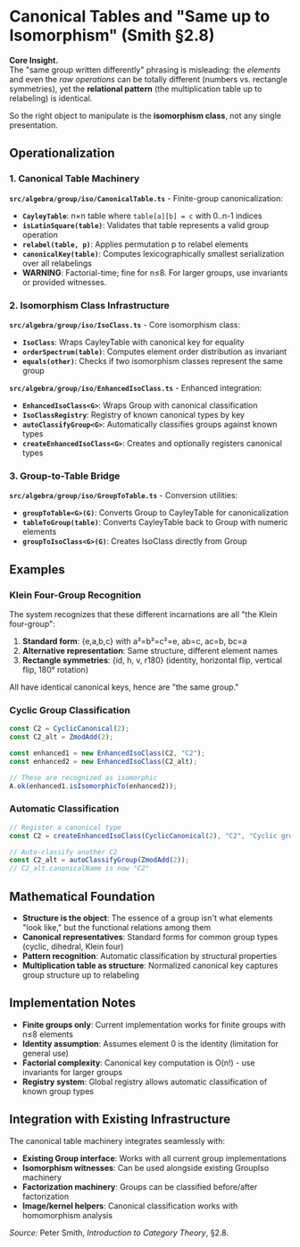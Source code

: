 # Canonical Tables and "Same up to Isomorphism" (Smith §2.8)

**Core Insight.**  
The "same group written differently" phrasing is misleading: the *elements* and even the *raw operations* can be totally different (numbers vs. rectangle symmetries), yet the **relational pattern** (the multiplication table up to relabeling) is identical.

So the right object to manipulate is the **isomorphism class**, not any single presentation.

## Operationalization

### 1. Canonical Table Machinery

**`src/algebra/group/iso/CanonicalTable.ts`** - Finite-group canonicalization:
- **`CayleyTable`**: n×n table where `table[a][b] = c` with 0..n-1 indices
- **`isLatinSquare(table)`**: Validates that table represents a valid group operation
- **`relabel(table, p)`**: Applies permutation p to relabel elements
- **`canonicalKey(table)`**: Computes lexicographically smallest serialization over all relabelings
- **WARNING**: Factorial-time; fine for n≤8. For larger groups, use invariants or provided witnesses.

### 2. Isomorphism Class Infrastructure

**`src/algebra/group/iso/IsoClass.ts`** - Core isomorphism class:
- **`IsoClass`**: Wraps CayleyTable with canonical key for equality
- **`orderSpectrum(table)`**: Computes element order distribution as invariant
- **`equals(other)`**: Checks if two isomorphism classes represent the same group

**`src/algebra/group/iso/EnhancedIsoClass.ts`** - Enhanced integration:
- **`EnhancedIsoClass<G>`**: Wraps Group with canonical classification
- **`IsoClassRegistry`**: Registry of known canonical types by key
- **`autoClassifyGroup<G>`**: Automatically classifies groups against known types
- **`createEnhancedIsoClass<G>`**: Creates and optionally registers canonical types

### 3. Group-to-Table Bridge

**`src/algebra/group/iso/GroupToTable.ts`** - Conversion utilities:
- **`groupToTable<G>(G)`**: Converts Group to CayleyTable for canonicalization
- **`tableToGroup(table)`**: Converts CayleyTable back to Group with numeric elements
- **`groupToIsoClass<G>(G)`**: Creates IsoClass directly from Group

## Examples

### Klein Four-Group Recognition

The system recognizes that these different incarnations are all "the Klein four-group":

1. **Standard form**: {e,a,b,c} with a²=b²=c²=e, ab=c, ac=b, bc=a
2. **Alternative representation**: Same structure, different element names  
3. **Rectangle symmetries**: {id, h, v, r180} (identity, horizontal flip, vertical flip, 180° rotation)

All have identical canonical keys, hence are "the same group."

### Cyclic Group Classification

```typescript
const C2 = CyclicCanonical(2);
const C2_alt = ZmodAdd(2);

const enhanced1 = new EnhancedIsoClass(C2, "C2");
const enhanced2 = new EnhancedIsoClass(C2_alt);

// These are recognized as isomorphic
A.ok(enhanced1.isIsomorphicTo(enhanced2));
```

### Automatic Classification

```typescript
// Register a canonical type
const C2 = createEnhancedIsoClass(CyclicCanonical(2), "C2", "Cyclic group of order 2");

// Auto-classify another C2
const C2_alt = autoClassifyGroup(ZmodAdd(2));
// C2_alt.canonicalName is now "C2"
```

## Mathematical Foundation

- **Structure is the object**: The essence of a group isn't what elements "look like," but the functional relations among them
- **Canonical representatives**: Standard forms for common group types (cyclic, dihedral, Klein four)
- **Pattern recognition**: Automatic classification by structural properties
- **Multiplication table as structure**: Normalized canonical key captures group structure up to relabeling

## Implementation Notes

- **Finite groups only**: Current implementation works for finite groups with n≤8 elements
- **Identity assumption**: Assumes element 0 is the identity (limitation for general use)
- **Factorial complexity**: Canonical key computation is O(n!) - use invariants for larger groups
- **Registry system**: Global registry allows automatic classification of known group types

## Integration with Existing Infrastructure

The canonical table machinery integrates seamlessly with:
- **Existing Group interface**: Works with all current group implementations
- **Isomorphism witnesses**: Can be used alongside existing GroupIso machinery
- **Factorization machinery**: Groups can be classified before/after factorization
- **Image/kernel helpers**: Canonical classification works with homomorphism analysis

*Source:* Peter Smith, *Introduction to Category Theory*, §2.8.